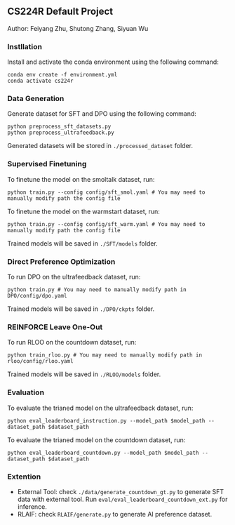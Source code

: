 ## CS224R Default Project

Author: Feiyang Zhu, Shutong Zhang, Siyuan Wu

### Instllation
Install and activate the conda environment using the following command:

```
conda env create -f environment.yml
conda activate cs224r
```

### Data Generation
Generate dataset for SFT and DPO using the following command:
```
python preprocess_sft_datasets.py
python preprocess_ultrafeedback.py
```
Generated datasets will be stored in `./processed_dataset` folder.

### Supervised Finetuning
To finetune the model on the smoltalk dataset, run:
```
python train.py --config config/sft_smol.yaml # You may need to manually modify path the config file
```
To finetune the model on the warmstart dataset, run:
```
python train.py --config config/sft_warm.yaml # You may need to manually modify path the config file
```
Trained models will be saved in `./SFT/models` folder.

### Direct Preference Optimization
To run DPO on the ultrafeedback dataset, run:
```
python train.py # You may need to manually modify path in DPO/config/dpo.yaml
```
Trained models will be saved in `./DPO/ckpts` folder.

### REINFORCE Leave One-Out
To run RLOO on the countdown dataset, run:
```
python train_rloo.py # You may need to manually modify path in rloo/config/rloo.yaml
```
Trained models will be saved in `./RLOO/models` folder.

### Evaluation
To evaluate the trianed model on the ultrafeedback dataset, run:
```
python eval_leaderboard_instruction.py --model_path $model_path --dataset_path $dataset_path
```
To evaluate the trianed model on the countdown dataset, run:
```
python eval_leaderboard_countdown.py --model_path $model_path --dataset_path $dataset_path
```

### Extention
- External Tool: check `./data/generate_countdown_gt.py` to generate SFT data with external tool. Run `eval/eval_leaderboard_countdown_ext.py` for inference.
- RLAIF: check `RLAIF/generate.py` to generate AI preference dataset.
